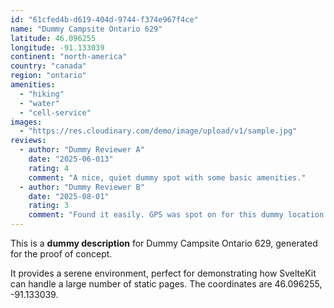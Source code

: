 ```yaml
---
id: "61cfed4b-d619-404d-9744-f374e967f4ce"
name: "Dummy Campsite Ontario 629"
latitude: 46.096255
longitude: -91.133039
continent: "north-america"
country: "canada"
region: "ontario"
amenities:
  - "hiking"
  - "water"
  - "cell-service"
images:
  - "https://res.cloudinary.com/demo/image/upload/v1/sample.jpg"
reviews:
  - author: "Dummy Reviewer A"
    date: "2025-06-013"
    rating: 4
    comment: "A nice, quiet dummy spot with some basic amenities."
  - author: "Dummy Reviewer B"
    date: "2025-08-01"
    rating: 3
    comment: "Found it easily. GPS was spot on for this dummy location."
---
```


This is a **dummy description** for Dummy Campsite Ontario 629, generated for the proof of concept.

It provides a serene environment, perfect for demonstrating how SvelteKit can handle a large number of static pages. The coordinates are 46.096255, -91.133039.
